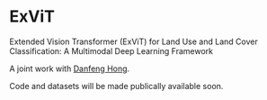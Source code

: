 # ExViT
Extended Vision Transformer (ExViT) for Land Use and Land Cover Classification: A Multimodal Deep Learning Framework

A joint work with [Danfeng Hong](https://github.com/danfenghong).

Code and datasets will be made publically available soon.
